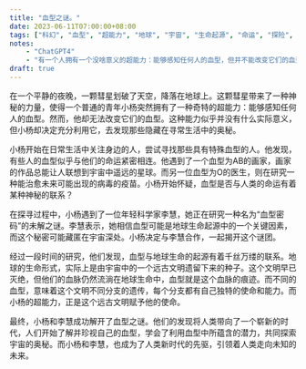 ```yaml
---
title: "血型之谜。"
date: 2023-06-11T07:00:00+08:00
tags: ["科幻", "血型", "超能力", "地球", "宇宙", "生命起源", "命运", "探险", "未知"]
notes:
    - "ChatGPT4"
    - "有一个人拥有一个没啥意义的超能力：能够感知任何人的血型，但并不能改变它们的血型。"
draft: true
---
```


在一个平静的夜晚，一颗彗星划破了天空，降落在地球上。这颗彗星带来了一种神秘的力量，使得一个普通的青年小杨突然拥有了一种奇特的超能力：能够感知任何人的血型。然而，他却无法改变它们的血型。这种能力似乎并没有什么实际意义，但小杨却决定充分利用它，去发现那些隐藏在寻常生活中的奥秘。

小杨开始在日常生活中关注身边的人，尝试寻找那些具有特殊血型的人。他发现，有些人的血型似乎与他们的命运紧密相连。他遇到了一个血型为AB的画家，画家的作品总能让人联想到宇宙中遥远的星球。而另一位血型为O的医生，则在研究一种能治愈未来可能出现的病毒的疫苗。小杨开始怀疑，血型是否与人类的命运有着某种神秘的联系？

在探寻过程中，小杨遇到了一位年轻科学家李慧，她正在研究一种名为“血型密码”的未解之谜。李慧表示，她相信血型可能是地球生命起源中的一个关键因素，而这个秘密可能藏匿在宇宙深处。小杨决定与李慧合作，一起揭开这个谜团。

经过一段时间的研究，他们发现，血型与地球生命的起源有着千丝万缕的联系。地球的生命形式，实际上是由宇宙中的一个远古文明遗留下来的种子。这个文明早已灭绝，但他们的血脉仍然流淌在地球生命中，血型就是这个血脉的痕迹。而不同的血型，意味着这个文明不同分支的遗传，每个分支都有自己独特的使命和能力。而小杨的超能力，正是这个远古文明赋予他的使命。

最终，小杨和李慧成功解开了血型之谜。他们的发现将人类带向了一个崭新的时代，人们开始了解并珍视自己的血型，学会了利用血型中所蕴含的潜力，共同探索宇宙的奥秘。而小杨和李慧，也成为了人类新时代的先驱，引领着人类走向未知的未来。
